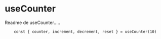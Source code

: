 # useCounter

Readme de useCounter.....
```
    const { counter, increment, decrement, reset } = useCounter(10)
```
